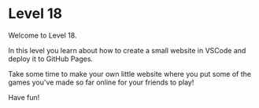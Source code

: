 # Level 18

Welcome to Level 18.

In this level you learn about how to create a small website in VSCode and deploy it to GitHub Pages.

Take some time to make your own little website where you put some of the games you've made so far online for your friends to play!

Have fun!
